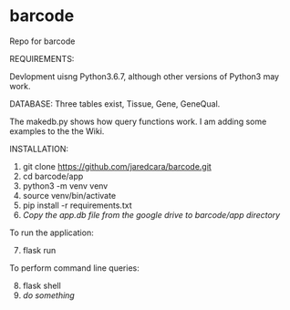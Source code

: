 # barcode
Repo for barcode

REQUIREMENTS:

Devlopment uisng Python3.6.7, although other versions of Python3 may work.

DATABASE:
Three tables exist, Tissue, Gene, GeneQual.

The makedb.py shows how query functions work. I am adding some examples to the the Wiki.

INSTALLATION:
1. git clone https://github.com/jaredcara/barcode.git
2. cd barcode/app
3. python3 -m venv venv
4. source venv/bin/activate
5. pip install -r requirements.txt
6. *Copy the app.db file from the google drive to barcode/app directory*

To run the application:

7. flask run

To perform command line queries:

8. flask shell 
9. *do something*

